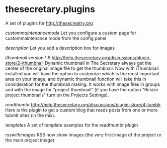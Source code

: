 thesecretary.plugins
====================

A set of plugins for http://thesecreatry.org

*custommaintenancemode*
Let you configure a custom page for custommaintenance mode from the config panel

*description*
Let you add a description box for images

*ithumbnail* version 1.9
http://help.thesecretary.org/discussions/plugin-store/2-ithumbnail
Dynamic thumbnail in The Secretary always get the center of the original image file to get the thumbnail. Now with iThumbnail installed you will have the option to customize which is the most important area on your image, and dynamic thumbnail function will take this in consideration for the thumbnail making. It works with image files in groups and with the image for "project thumbnail" (if you have the option "Resize project thumbnails" turn on the Projects Settings).

*readthumbr*
http://help.thesecretary.org/discussions/plugin-store/4-tumblr
Here is the plugin to get a custom blog that reads posts from one or more tubmlr sites (in the mix).

*templates*
A set of template examples for the readthumbr plugin

*rsswithimages*
RSS now show images (the very first image of the project or the main project image)

